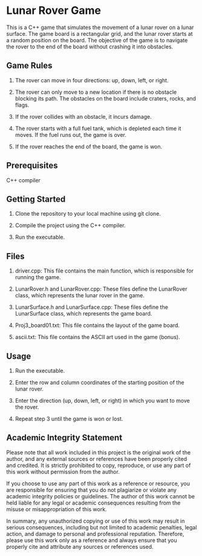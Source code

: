 # Lunar Rover Game

This is a C++ game that simulates the movement of a lunar rover on a lunar surface. The game board is a rectangular grid, and the lunar rover starts at a random position on the board. The objective of the game is to navigate the rover to the end of the board without crashing it into obstacles.

## Game Rules

1. The rover can move in four directions: up, down, left, or right.

2. The rover can only move to a new location if there is no obstacle blocking its path. The obstacles on the board include craters, rocks, and flags.

3. If the rover collides with an obstacle, it incurs damage.

4. The rover starts with a full fuel tank, which is depleted each time it moves. If the fuel runs out, the game is over.

5. If the rover reaches the end of the board, the game is won.

## Prerequisites

C++ compiler

## Getting Started

1. Clone the repository to your local machine using git clone.

2. Compile the project using the C++ compiler.

3. Run the executable.

## Files

1. driver.cpp: This file contains the main function, which is responsible for running the game.

2. LunarRover.h and LunarRover.cpp: These files define the LunarRover class, which represents the lunar rover in the game.

3. LunarSurface.h and LunarSurface.cpp: These files define the LunarSurface class, which represents the game board.

4. Proj3_board01.txt: This file contains the layout of the game board.

5. ascii.txt: This file contains the ASCII art used in the game (bonus).

## Usage

1. Run the executable.

2. Enter the row and column coordinates of the starting position of the lunar rover.

3. Enter the direction (up, down, left, or right) in which you want to move the rover.

4. Repeat step 3 until the game is won or lost.

## Academic Integrity Statement

Please note that all work included in this project is the original work of the author, and any external sources or references have been properly cited and credited. It is strictly prohibited to copy, reproduce, or use any part of this work without permission from the author.

If you choose to use any part of this work as a reference or resource, you are responsible for ensuring that you do not plagiarize or violate any academic integrity policies or guidelines. The author of this work cannot be held liable for any legal or academic consequences resulting from the misuse or misappropriation of this work.

In summary, any unauthorized copying or use of this work may result in serious consequences, including but not limited to academic penalties, legal action, and damage to personal and professional reputation. Therefore, please use this work only as a reference and always ensure that you properly cite and attribute any sources or references used.
